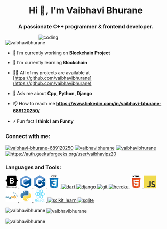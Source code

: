 <h1 align="center">Hi 👋, I'm Vaibhavi Bhurane</h1>
<h3 align="center">A passionate C++ programmer & frontend developer.</h3>

<img align= "right" alt="coding" width = "400" src="![image](https://github.com/vaibhavibhurane/vaibhavibhurane/assets/117935143/b41d0971-d11b-4ed9-82f8-acd7322f2063)
">

 
<p align="left"> <img src="https://komarev.com/ghpvc/?username=vaibhavibhurane&label=Profile%20views&color=0e75b6&style=flat" alt="vaibhavibhurane" /> </p>

- 🔭 I’m currently working on **Blockchain Project**

- 🌱 I’m currently learning **Blockchain**

- 👨‍💻 All of my projects are available at [https://github.com/vaibhavibhurane](https://github.com/vaibhavibhurane)

- 💬 Ask me about **Cpp, Python, Django**

- 📫 How to reach me **https://www.linkedin.com/in/vaibhavi-bhurane-689120250/**

- ⚡ Fun fact **I think I am Funny**

<h3 align="left">Connect with me:</h3>
<p align="left">
<a href="https://linkedin.com/in/vaibhavi-bhurane-689120250" target="blank"><img align="center" src="https://raw.githubusercontent.com/rahuldkjain/github-profile-readme-generator/master/src/images/icons/Social/linked-in-alt.svg" alt="vaibhavi-bhurane-689120250" height="30" width="40" /></a>
<a href="https://instagram.com/vaibhavibhurane" target="blank"><img align="center" src="https://raw.githubusercontent.com/rahuldkjain/github-profile-readme-generator/master/src/images/icons/Social/instagram.svg" alt="vaibhavibhurane" height="30" width="40" /></a>
<a href="https://www.leetcode.com/vaibhavibhurane" target="blank"><img align="center" src="https://raw.githubusercontent.com/rahuldkjain/github-profile-readme-generator/master/src/images/icons/Social/leet-code.svg" alt="vaibhavibhurane" height="30" width="40" /></a>
<a href="https://auth.geeksforgeeks.org/user/https://auth.geeksforgeeks.org/user/vaibhavipz20" target="blank"><img align="center" src="https://raw.githubusercontent.com/rahuldkjain/github-profile-readme-generator/master/src/images/icons/Social/geeks-for-geeks.svg" alt="https://auth.geeksforgeeks.org/user/vaibhavipz20" height="30" width="40" /></a>
</p>

<h3 align="left">Languages and Tools:</h3>
<p align="left"> <a href="https://getbootstrap.com" target="_blank" rel="noreferrer"> <img src="https://raw.githubusercontent.com/devicons/devicon/master/icons/bootstrap/bootstrap-plain-wordmark.svg" alt="bootstrap" width="40" height="40"/> </a> <a href="https://www.cprogramming.com/" target="_blank" rel="noreferrer"> <img src="https://raw.githubusercontent.com/devicons/devicon/master/icons/c/c-original.svg" alt="c" width="40" height="40"/> </a> <a href="https://www.w3schools.com/cpp/" target="_blank" rel="noreferrer"> <img src="https://raw.githubusercontent.com/devicons/devicon/master/icons/cplusplus/cplusplus-original.svg" alt="cplusplus" width="40" height="40"/> </a> <a href="https://www.w3schools.com/css/" target="_blank" rel="noreferrer"> <img src="https://raw.githubusercontent.com/devicons/devicon/master/icons/css3/css3-original-wordmark.svg" alt="css3" width="40" height="40"/> </a> <a href="https://dart.dev" target="_blank" rel="noreferrer"> <img src="https://www.vectorlogo.zone/logos/dartlang/dartlang-icon.svg" alt="dart" width="40" height="40"/> </a> <a href="https://www.djangoproject.com/" target="_blank" rel="noreferrer"> <img src="https://cdn.worldvectorlogo.com/logos/django.svg" alt="django" width="40" height="40"/> </a> <a href="https://git-scm.com/" target="_blank" rel="noreferrer"> <img src="https://www.vectorlogo.zone/logos/git-scm/git-scm-icon.svg" alt="git" width="40" height="40"/> </a> <a href="https://heroku.com" target="_blank" rel="noreferrer"> <img src="https://www.vectorlogo.zone/logos/heroku/heroku-icon.svg" alt="heroku" width="40" height="40"/> </a> <a href="https://www.w3.org/html/" target="_blank" rel="noreferrer"> <img src="https://raw.githubusercontent.com/devicons/devicon/master/icons/html5/html5-original-wordmark.svg" alt="html5" width="40" height="40"/> </a> <a href="https://developer.mozilla.org/en-US/docs/Web/JavaScript" target="_blank" rel="noreferrer"> <img src="https://raw.githubusercontent.com/devicons/devicon/master/icons/javascript/javascript-original.svg" alt="javascript" width="40" height="40"/> </a> <a href="https://www.mysql.com/" target="_blank" rel="noreferrer"> <img src="https://raw.githubusercontent.com/devicons/devicon/master/icons/mysql/mysql-original-wordmark.svg" alt="mysql" width="40" height="40"/> </a> <a href="https://www.python.org" target="_blank" rel="noreferrer"> <img src="https://raw.githubusercontent.com/devicons/devicon/master/icons/python/python-original.svg" alt="python" width="40" height="40"/> </a> <a href="https://reactjs.org/" target="_blank" rel="noreferrer"> <img src="https://raw.githubusercontent.com/devicons/devicon/master/icons/react/react-original-wordmark.svg" alt="react" width="40" height="40"/> </a> <a href="https://scikit-learn.org/" target="_blank" rel="noreferrer"> <img src="https://upload.wikimedia.org/wikipedia/commons/0/05/Scikit_learn_logo_small.svg" alt="scikit_learn" width="40" height="40"/> </a> <a href="https://www.sqlite.org/" target="_blank" rel="noreferrer"> <img src="https://www.vectorlogo.zone/logos/sqlite/sqlite-icon.svg" alt="sqlite" width="40" height="40"/> </a> </p>

<p><img align="left" src="https://github-readme-stats.vercel.app/api/top-langs?username=vaibhavibhurane&show_icons=true&locale=en&layout=compact" alt="vaibhavibhurane" /></p>

<p>&nbsp;<img align="center" src="https://github-readme-stats.vercel.app/api?username=vaibhavibhurane&show_icons=true&locale=en" alt="vaibhavibhurane" /></p>

<p><img align="center" src="https://github-readme-streak-stats.herokuapp.com/?user=vaibhavibhurane&" alt="vaibhavibhurane" /></p>
